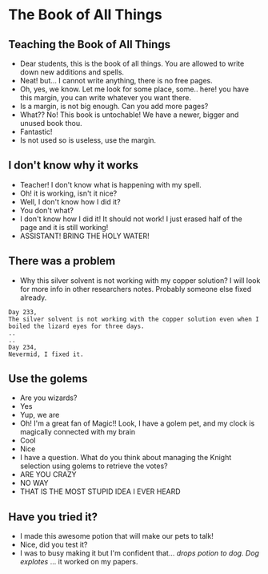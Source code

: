 # The Book of All Things

## Teaching the Book of All Things
- Dear students, this is the book of all things. You are allowed to write down new additions and spells. 
- Neat! but... I cannot write anything, there is no free pages.
- Oh, yes, we know. Let me look for some place, some.. here! you have this margin, you can write whatever you want there. 
- Is a margin, is not big enough. Can you add more pages? 
- What?? No! This book is untochable! We have a newer, bigger and unused book thou. 
- Fantastic! 
- Is not used so is useless, use the margin. 

## I don't know why it works
- Teacher! I don't know what is happening with my spell. 
- Oh! it is working, isn't it nice? 
- Well, I don't know how I did it? 
- You don't what? 
- I don't know how I did it! It should not work! I just erased half of the page and it is still working!
- ASSISTANT! BRING THE HOLY WATER!

## There was a problem
- Why this silver solvent is not working with my copper solution? I will look for more info in other researchers notes. Probably someone else fixed already.
 
```
Day 233,
The silver solvent is not working with the copper solution even when I boiled the lizard eyes for three days. 
..
..
Day 234, 
Nevermid, I fixed it.
```

## Use the golems
- Are you wizards? 
- Yes
- Yup, we are
- Oh! I'm a great fan of Magic!! Look, I have a golem pet, and my clock is magically connected with my brain
- Cool
- Nice
- I have a question. What do you think about managing the Knight selection using golems to retrieve the votes?
- ARE YOU CRAZY
- NO WAY
- THAT IS THE MOST STUPID IDEA I EVER HEARD

## Have you tried it? 
- I made this awesome potion that will make our pets to talk!
- Nice, did you test it?
- I was to busy making it but I'm confident that...  *drops potion to dog. Dog explotes* ... it worked on my papers. 
